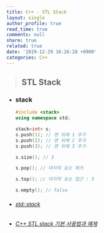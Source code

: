 ```yaml
---
title: C++ - STL Stack
layout: single
author_profile: true
read_time: true
comments: null
share: true
related: true
date: '2019-12-29 16:26:28 +0900'
categories: C++
---
```


> ## STL Stack

* ### stack

	```c++
	#include <stack>
	using namespace std;
	
	stack<int> s;
	s.push(1); // 맨 뒤에 1 추가
	s.push(2); // 맨 뒤에 2 추가
	s.push(3); // 맨 뒤에 3 추가

	s.size(); // 3
	
	s.pop(); // 마지막 요소 제거

	s.top(); // 마지막 요소 접근 : 3

	s.empty(); // false
	```

* ###### [std::stack]	
* ###### [C++ STL stack 기본 사용법과 예제]

[std::stack]: http://www.cplusplus.com/reference/stack/stack/
[C++ STL stack 기본 사용법과 예제]: https://twpower.github.io/75-how-to-use-stack-in-cpp
